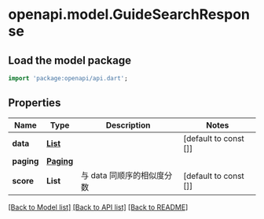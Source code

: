 # openapi.model.GuideSearchResponse

## Load the model package
```dart
import 'package:openapi/api.dart';
```

## Properties
Name | Type | Description | Notes
------------ | ------------- | ------------- | -------------
**data** | [**List<Guide>**](Guide.md) |  | [default to const []]
**paging** | [**Paging**](Paging.md) |  | 
**score** | **List<double>** | 与 data 同顺序的相似度分数 | [default to const []]

[[Back to Model list]](../README.md#documentation-for-models) [[Back to API list]](../README.md#documentation-for-api-endpoints) [[Back to README]](../README.md)


